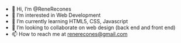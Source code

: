 - 👋 Hi, I’m @ReneRecones
- 👀 I’m interested in Web Development
- 🌱 I’m currently learning HTML5, CSS, Javascript
- 💞️ I’m looking to collaborate on web design (back end and front end)
- 📫 How to reach me at renerecones@gmail.com

<!---
ReneRecones/ReneRecones is a ✨ special ✨ repository because its `README.md` (this file) appears on your GitHub profile.
You can click the Preview link to take a look at your changes.
--->
